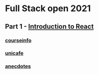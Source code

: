 # Full Stack open 2021

## Part 1 - [Introduction to React](https://fullstackopen.com/en/part1)

### [courseinfo](./courseinfo)

### [unicafe](./unicafe)

### [anecdotes](./anecdotes)